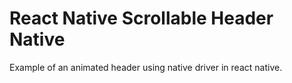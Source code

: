 # React Native Scrollable Header Native

Example of an animated header using native driver in react native.